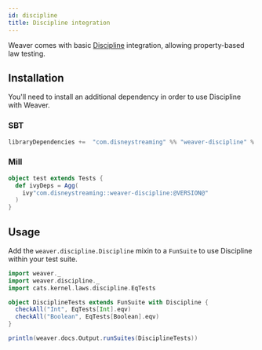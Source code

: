 ```yaml
---
id: discipline
title: Discipline integration
---
```


Weaver comes with basic [Discipline](https://github.com/typelevel/discipline) integration, allowing property-based law testing.

## Installation

You'll need to install an additional dependency in order to use Discipline with Weaver.

### SBT
```scala
libraryDependencies +=  "com.disneystreaming" %% "weaver-discipline" % "@VERSION@" % Test
```

### Mill
```scala
object test extends Tests {
  def ivyDeps = Agg(
    ivy"com.disneystreaming::weaver-discipline:@VERSION@"
  )
}
```

## Usage

Add the `weaver.discipline.Discipline` mixin to a `FunSuite` to use Discipline within your test suite.

```scala mdoc:silent
import weaver._
import weaver.discipline._
import cats.kernel.laws.discipline.EqTests

object DisciplineTests extends FunSuite with Discipline {
  checkAll("Int", EqTests[Int].eqv)
  checkAll("Boolean", EqTests[Boolean].eqv)
}
```

```scala mdoc:passthrough
println(weaver.docs.Output.runSuites(DisciplineTests))
```
